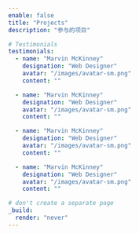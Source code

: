 ```yaml
---
enable: false
title: "Projects"
description: "参与的项目"

# Testimonials
testimonials:
  - name: "Marvin McKinney"
    designation: "Web Designer"
    avatar: "/images/avatar-sm.png"
    content: ""

  - name: "Marvin McKinney"
    designation: "Web Designer"
    avatar: "/images/avatar-sm.png"
    content: ""

  - name: "Marvin McKinney"
    designation: "Web Designer"
    avatar: "/images/avatar-sm.png"
    content: ""

  - name: "Marvin McKinney"
    designation: "Web Designer"
    avatar: "/images/avatar-sm.png"
    content: ""

# don't create a separate page
_build:
  render: "never"
---
```

